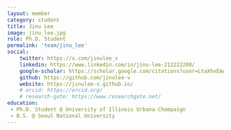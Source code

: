 ```yaml
---
layout: member
category: student
title: Jinu Lee
image: jinu_lee.jpg
role: Ph.D. Student
permalink: 'team/jinu_lee'
social:
    twitter: https://x.com/jinulee_v
    linkedin: https://www.linkedin.com/in/jinu-lee-212222208/
    google-scholar: https://scholar.google.com/citations?user=LtaXhxEAAAAJ&hl=en
    github: https://github.com/jinulee-v
    website: https://jinulee-v.github.io/
    # orcid: https://orcid.org/
    # research-gate: https://www.researchgate.net/
education:
 - Ph.D. Student @ University of Illinois Urbana-Champaign
 - B.S. @ Seoul National University
---
```

